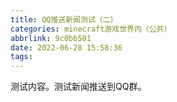 ```yaml
---
title: QQ推送新闻测试（二）
categories: minecraft游戏世界内（公共）
abbrlink: 9c0bb501
date: 2022-06-28 15:58:36
tags:
---
```


测试内容。测试新闻推送到QQ群。